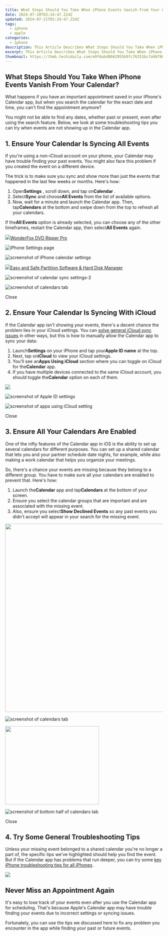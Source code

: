 ```yaml
---
title: What Steps Should You Take When iPhone Events Vanish From Your Calendar?
date: 2024-07-20T03:24:47.224Z
updated: 2024-07-21T03:24:47.224Z
tags:
  - iphone
  - apple
categories:
  - iphone
description: This Article Describes What Steps Should You Take When iPhone Events Vanish From Your Calendar?
excerpt: This Article Describes What Steps Should You Take When iPhone Events Vanish From Your Calendar?
thumbnail: https://thmb.techidaily.com/e9f6abd8662955b9fc76151bcfa96786be75ef68a255d5c3126b3ad30bf05b53.jpg
---
```


## What Steps Should You Take When iPhone Events Vanish From Your Calendar?

 What happens if you have an important appointment saved in your iPhone's Calendar app, but when you search the calendar for the exact date and time, you can't find the appointment anymore?

 You might not be able to find any dates, whether past or present, even after using the search feature. Below, we look at some troubleshooting tips you can try when events are not showing up in the Calendar app.

## 1\. Ensure Your Calendar Is Syncing All Events

 If you're using a non-iCloud account on your phone, your Calendar may have trouble finding your past events. You might also face this problem if you created the event on a different device.

 The trick is to make sure you sync and show more than just the events that happened in the last few weeks or months. Here's how:

1. Open**Settings** , scroll down, and tap on**Calendar** .
2. Select**Sync** and choose**All Events** from the list of available options.
3. Now, wait for a minute and launch the Calendar app. Then, tap**Calendars** at the bottom and swipe down from the top to refresh all your calendars.

 If the**All Events** option is already selected, you can choose any of the other timeframes, restart the Calendar app, then select**All Events** again.​​​

<!-- affiliate ads begin -->
<a href="https://secure.2checkout.com/order/checkout.php?PRODS=3922934&QTY=1&AFFILIATE=108875&CART=1"><img src="https://secure.avangate.com/images/merchant/4b0a0290ad7df100b77e86839989a75e/products/ripperpro.png" border="0">WonderFox DVD Ripper Pro</a>
<!-- affiliate ads end -->
![iPhone Settings page](https://static1.makeuseofimages.com/wordpress/wp-content/uploads/2023/07/screenshot-of-settings-page-3.jpg)

![screenshot of iPhone calendar settings](https://static1.makeuseofimages.com/wordpress/wp-content/uploads/2023/07/screenshot-of-calendar-settings-3.jpg)

<!-- affiliate ads begin -->
<a href="https://secure.2checkout.com/order/checkout.php?PRODS=22741618&QTY=1&AFFILIATE=108875&CART=1"><img src="https://www.diskpart.com/resource/images/index/dp-index-img-banner-people@2x.png" border="0">Easy and Safe Partition Software & Hard Disk Manager</a>
<!-- affiliate ads end -->
![screenshot of calendar sync settings-2](https://static1.makeuseofimages.com/wordpress/wp-content/uploads/2023/07/screenshot-of-calendar-sync-settings-2.jpg)

![screenshot of calendars tab](https://static1.makeuseofimages.com/wordpress/wp-content/uploads/2023/07/screenshot-of-calendars-tab.jpg)

Close

## 2\. Ensure Your Calendar Is Syncing With iCloud

 If the Calendar app isn't showing your events, there's a decent chance the problem lies in your iCloud settings. You can [solve general iCloud sync issues](https://www.makeuseof.com/tag/icloud-sync-problems-x-fixes-common-cloud-storage-issues) in other ways, but this is how to manually allow the Calendar app to sync your data:

1. Launch**Settings** on your iPhone and tap your**Apple ID name** at the top.
2. Next, tap on**iCloud** to view your iCloud settings.
3. You'll see an**Apps Using iCloud** section where you can toggle on iCloud for the**Calendar** app.
4. If you have multiple devices connected to the same iCloud account, you should toggle the**Calendar** option on each of them.

<!-- affiliate ads begin -->
<a href="https://secure.2checkout.com/order/checkout.php?PRODS=2201613&QTY=1&AFFILIATE=108875&CART=1"><img src="https://www.macdvdripperpro.com/images/devices-3.png" border="0"></a>
<!-- affiliate ads end -->
![screenshot of Apple ID settings](https://static1.makeuseofimages.com/wordpress/wp-content/uploads/2023/07/screenshot-of-apple-id-settings.jpg)

![screenshot of apps using iCloud setting](https://static1.makeuseofimages.com/wordpress/wp-content/uploads/2023/07/screenshot-of-apps-using-icloud-setting.jpg)

Close

## 3\. Ensure All Your Calendars Are Enabled

 One of the nifty features of the Calendar app in iOS is the ability to set up several calendars for different purposes. You can set up a shared calendar that lets you and your partner schedule date nights, for example, while also making a work calendar that helps you organize your meetings.

 So, there's a chance your events are missing because they belong to a different group. You have to make sure all your calendars are enabled to prevent that. Here's how:

1. Launch the**Calendar** app and tap**Calendars** at the bottom of your screen.
2. Ensure you select the calendar groups that are important and are associated with the missing event.
3. Also, ensure you select**Show Declined Events** so any past events you didn't accept will appear in your search for the missing event.

<!-- affiliate ads begin -->
<a href="https://appsumo.8odi.net/c/5597632/2082538/7443" target="_top" id="2082538"><img src="//a.impactradius-go.com/display-ad/7443-2082538" border="0" alt="" width="1200" height="600"/></a><img height="0" width="0" src="https://appsumo.8odi.net/i/5597632/2082538/7443" style="position:absolute;visibility:hidden;" border="0" />
<!-- affiliate ads end -->
![screenshot of calendars tab](https://static1.makeuseofimages.com/wordpress/wp-content/uploads/2023/07/screenshot-of-calendars-tab.jpg)

<!-- affiliate ads begin -->
<a href="https://boody-eco-wear.pxf.io/c/5597632/1567905/13846" target="_top" id="1567905"><img src="//a.impactradius-go.com/display-ad/13846-1567905" border="0" alt="" width="300" height="250"/></a><img height="0" width="0" src="https://imp.pxf.io/i/5597632/1567905/13846" style="position:absolute;visibility:hidden;" border="0" />
<!-- affiliate ads end -->
![screenshot of bottom half of calendars tab](https://static1.makeuseofimages.com/wordpress/wp-content/uploads/2023/07/screenshot-of-bottom-half-of-calendars-tab.jpg)

Close

## 4\. Try Some General Troubleshooting Tips

 Unless your missing event belonged to a shared calendar you're no longer a part of, the specific tips we've highlighted should help you find the event. But if the Calendar app has problems that run deeper, you can try some [key iPhone troubleshooting tips for all iPhones](https://www.makeuseof.com/tag/iphone-troubleshooting-tips) .

<!-- affiliate ads begin -->
<a href="https://secure.2checkout.com/order/checkout.php?PRODS=4728277&QTY=1&AFFILIATE=108875&CART=1"><img src="https://secure.avangate.com/images/merchant/f7f07e7dab09533bc71247a5b29a7373/products/1_iDeviceMessageBox.png" border="0"></a>
<!-- affiliate ads end -->
## Never Miss an Appointment Again

 It's easy to lose track of your events even after you use the Calendar app for scheduling. That's because Apple's Calendar app may have trouble finding your events due to incorrect settings or syncing issues.

 Fortunately, you can use the tips we discussed here to fix any problem you encounter in the app while finding your past or future events.

<ins class="adsbygoogle"
     style="display:block"
     data-ad-format="autorelaxed"
     data-ad-client="ca-pub-7571918770474297"
     data-ad-slot="1223367746"></ins>



<ins class="adsbygoogle"
     style="display:block"
     data-ad-client="ca-pub-7571918770474297"
     data-ad-slot="8358498916"
     data-ad-format="auto"
     data-full-width-responsive="true"></ins>


